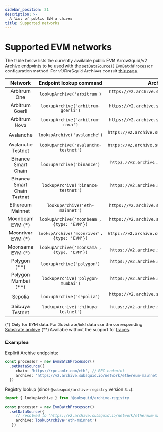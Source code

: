 ```yaml
---
sidebar_position: 21
description: >-
  A list of public EVM archives
title: Supported networks
---
```


# Supported EVM networks

[//]: # (!!!! keep the list updated, remove the notice below once it is final)

The table below lists the currently available public EVM ArrowSquid/v2 Archive endpoints to be used with the [`setDataSource()`](/evm-indexing/configuration/initialization) `EvmBatchProcessor` configuration method. For v1/FireSquid Archives consult [this page](/firesquid/evm-indexing/supported-networks).

| Network                     |  Endpoint lookup command                      |        Archive endpoint                                    |
|:---------------------------:|:---------------------------------------------:|:----------------------------------------------------------:|
| Arbitrum One                | `lookupArchive('arbitrum')`                   | `https://v2.archive.subsquid.io/network/arbitrum-one`      |
| Arbitrum Goerli             | `lookupArchive('arbitrum-goerli')`            | `https://v2.archive.subsquid.io/network/arbitrum-goerli`   |
| Arbitrum Nova               | `lookupArchive('arbitrum-nova')`              | `https://v2.archive.subsquid.io/network/arbitrum-nova`     |
| Avalanche                   | `lookupArchive('avalanche')`                  | `https://v2.archive.subsquid.io/network/avalanche-mainnet` |
| Avalanche Testnet           | `lookupArchive('avalanche-testnet')`          | `https://v2.archive.subsquid.io/network/avalanche-testnet` |
| Binance Smart Chain         | `lookupArchive('binance')`                    | `https://v2.archive.subsquid.io/network/binance-mainnet`   |
| Binance Smart Chain Testnet | `lookupArchive('binance-testnet')`            | `https://v2.archive.subsquid.io/network/binance-testnet`   |
| Ethereum Mainnet            | `lookupArchive('eth-mainnet')`                | `https://v2.archive.subsquid.io/network/ethereum-mainnet`  |
| Moonbeam EVM    (*)         | `lookupArchive('moonbeam',` `{type: 'EVM'})`  | `https://v2.archive.subsquid.io/network/moonbeam-mainnet`  |
| Moonriver EVM   (*)         | `lookupArchive('moonriver',` `{type: 'EVM'})` | `https://v2.archive.subsquid.io/network/moonriver-mainnet` |
| Moonsama EVM   (*)          | `lookupArchive('moonsama',` `{type: 'EVM'})`  | `https://v2.archive.subsquid.io/network/moonsama`          |
| Polygon (**)                | `lookupArchive('polygon')`                    | `https://v2.archive.subsquid.io/network/polygon-mainnet`   |
| Polygon Mumbai (**)         | `lookupArchive('polygon-mumbai')`             | `https://v2.archive.subsquid.io/network/polygon-testnet`   |
| Sepolia                     | `lookupArchive('sepolia')`                    | `https://v2.archive.subsquid.io/network/ethereum-sepolia`  |
| Shibuya Testnet             | `lookupArchive('shibuya-testnet')`            | `https://v2.archive.subsquid.io/network/shibuya-testnet`   |
 
(*) Only for EVM data. For Substrate/ink! data use the corresponding [Substrate archive](/archives/substrate)
(**) Available without the support for [traces](/evm-indexing/configuration/traces).

### Examples 

Explicit Archive endpoints:
```typescript
const processor = new EvmBatchProcessor()
  .setDataSource({
     chain: 'https://rpc.ankr.com/eth', // RPC endpoint
     archive: 'https://v2.archive.subsquid.io/network/ethereum-mainnet'
  })
```
Registry lookup (since `@subsquid/archive-registry` version `3.x`):
```typescript
import { lookupArchive } from '@subsquid/archive-registry'

const processor = new EvmBatchProcessor()
  .setDataSource({
     // resolved to 'https://v2.archive.subsquid.io/network/ethereum-mainnet'
     archive: lookupArchive('eth-mainnet')
   })
```
